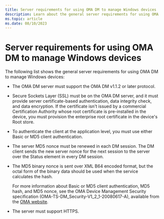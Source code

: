 ```yaml
---
title: Server requirements for using OMA DM to manage Windows devices
description: Learn about the general server requirements for using OMA DM to manage Windows devices, including the supported versions of OMA DM.
ms.topic: article
ms.date: 08/10/2023
---
```


# Server requirements for using OMA DM to manage Windows devices

The following list shows the general server requirements for using OMA DM to manage Windows devices:

- The OMA DM server must support the OMA DM v1.1.2 or later protocol.

- Secure Sockets Layer (SSL) must be on the OMA DM server, and it must provide server certificate-based authentication, data integrity check, and data encryption. If the certificate isn't issued by a commercial Certification Authority whose root certificate is pre-installed in the device, you must provision the enterprise root certificate in the device's Root store.

- To authenticate the client at the application level, you must use either Basic or MD5 client authentication.

- The server MD5 nonce must be renewed in each DM session. The DM client sends the new server nonce for the next session to the server over the Status element in every DM session.

- The MD5 binary nonce is sent over XML B64 encoded format, but the octal form of the binary data should be used when the service calculates the hash.

    For more information about Basic or MD5 client authentication, MD5 hash, and MD5 nonce, see the OMA Device Management Security specification (OMA-TS-DM\_Security-V1\_2\_1-20080617-A), available from the [OMA website](https://go.microsoft.com/fwlink/p/?LinkId=526900).

- The server must support HTTPS.
